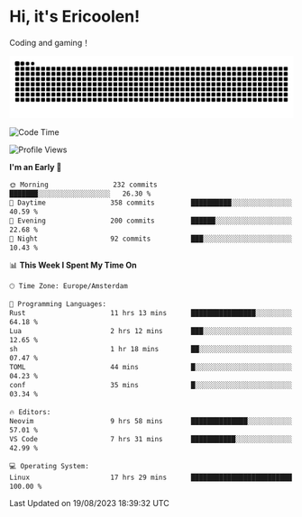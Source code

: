 # Hi, it's Ericoolen!
Coding and gaming！

<picture>
  <source media="(prefers-color-scheme: dark)" srcset="https://raw.githubusercontent.com/Eric-Song-Nop/Eric-Song-Nop/output/github-contribution-grid-snake-dark.svg">
  <source media="(prefers-color-scheme: light)" srcset="https://raw.githubusercontent.com/Eric-Song-Nop/Eric-Song-Nop/output/github-contribution-grid-snake.svg">
  <img alt="github contribution grid snake animation" src="https://raw.githubusercontent.com/Eric-Song-Nop/Eric-Song-Nop/output/github-contribution-grid-snake.svg">
</picture>

<!--START_SECTION:waka-->
![Code Time](http://img.shields.io/badge/Code%20Time-956%20hrs%2025%20mins-blue)

![Profile Views](http://img.shields.io/badge/Profile%20Views-23-blue)

**I'm an Early 🐤** 

```text
🌞 Morning                232 commits         ███████░░░░░░░░░░░░░░░░░░   26.30 % 
🌆 Daytime                358 commits         ██████████░░░░░░░░░░░░░░░   40.59 % 
🌃 Evening                200 commits         ██████░░░░░░░░░░░░░░░░░░░   22.68 % 
🌙 Night                  92 commits          ███░░░░░░░░░░░░░░░░░░░░░░   10.43 % 
```


📊 **This Week I Spent My Time On** 

```text
🕑︎ Time Zone: Europe/Amsterdam

💬 Programming Languages: 
Rust                     11 hrs 13 mins      ████████████████░░░░░░░░░   64.18 % 
Lua                      2 hrs 12 mins       ███░░░░░░░░░░░░░░░░░░░░░░   12.65 % 
sh                       1 hr 18 mins        ██░░░░░░░░░░░░░░░░░░░░░░░   07.47 % 
TOML                     44 mins             █░░░░░░░░░░░░░░░░░░░░░░░░   04.23 % 
conf                     35 mins             █░░░░░░░░░░░░░░░░░░░░░░░░   03.34 % 

🔥 Editors: 
Neovim                   9 hrs 58 mins       ██████████████░░░░░░░░░░░   57.01 % 
VS Code                  7 hrs 31 mins       ███████████░░░░░░░░░░░░░░   42.99 % 

💻 Operating System: 
Linux                    17 hrs 29 mins      █████████████████████████   100.00 % 
```


 Last Updated on 19/08/2023 18:39:32 UTC
<!--END_SECTION:waka-->
